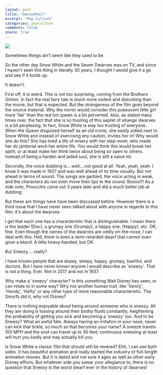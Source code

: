 ```yaml
---
layout: post
title: "Gesundheit"
excerpt: "Pop Culture"
categories: popculture
comments: false
share: true
---
```


![](http://www.padhokhelo.com/wp-content/uploads/2015/08/Snow-white-and-the-seven-dwarfs.jpg)



Sometimes things ain't seem like they used to be.



So the other day Snow White and the Seven Dwarves was on TV, and since I haven't seen this thing in literally 30 years, I thought I would give it a go and see if it holds up.


It doesn't.



First off, it is weird. This is not too surprising, coming from the Brothers Grimm. In fact the real fairy tale is much more violent and disturbing than the movie, but that is expected. But the strangeness of the film goes beyond the source material. Why the mirror would consider this pubescent little girl more 'fair' than the red hot queen is a bit perverted. Also, as stated many times over, the fact that she is so trusting of this septet of strange dwarves is a bit perplexing. In fact, Snow White is way too trusting of everyone. When the Queen disguised herself as an old crone, she easily sidled next to Snow White and instead of exercising any caution, invites her in! Why would she do this? She has lived a life of misery with her step-mom, who made her do janitorial work her entire life. You would think this would break her spirit, or at least make her think twice about being so open to others. Instead of being a harden and jaded soul, she is still a naive nit.


Secondly, the voice dubbing is....well....not good at all. Yeah, yeah, yeah. I know it was made in 1937 and was well ahead of its time visually. But not ahead in terms of sound. The songs are garbled, the voice acting is weak, and the characters do not even move their lips to the sound. Boooo!!! As a side note, Pinocchio came out 3 years later and did a much better job at dubbing.


But these are things have have been discussed before. However there is a third issue that I have never seen talked about with anyone in regards to this film: it's about the dwarves.

I get that each one has a characteristic that is distinguishable. I mean there is the leader (Doc), a grumpy one (Grumpy), a happy one, (Happy), etc. OK, fine. Even though the names of the dwarves are oddly on-the-nose, I can deal with this. Hell, there is even a semi-retarded dwarf that cannot even grow a beard. A little heavy-handed, but OK. 

But Sneezy.....really?


I have known people that are dopey, sleepy, happy, grumpy, bashful, and doctors. But I have never known anyone I would describe as 'sneezy'. That is not a thing. Ever. Not in 2017 and not in 1937. 


Why make a 'sneezy' character? Is this something Walt Disney has seen, or can relate to in some way? Why not another human trait, like 'Vanity', 'Handy', 'Hefty' or any other type of more reasonable characteristic. The Smurfs did it, why not Disney?


There is nothing enjoyable about being around someone who is sneezy. All they are doing is tossing around their bodily fluids constantly, heightening the probability of getting you sick and becoming a 'sneezy' too. And to be Sneezy? What an awful fate. Always having an irritation in your nose, never can kick that tickle, so much so that becomes your name? A sneeze travels 100 MPH and the snot can travel up to 30 feet; continuous sneezing at least will hurt you badly and may actually kill you.  

Is Snow White a classic film that should still be revered? Ehh, I can see both sides. It has beautiful animation and really started the industry of full-length animation movies. But it is dated and not sure it ages as well as other early Disney efforts. But whatever side you swear your allegiance to, there is no question that Sneezy is the worst dwarf ever in the history of dwarves! 








